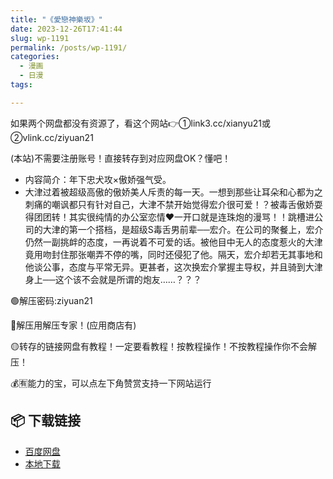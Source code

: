 ```yaml
---
title: "《愛戀神樂坂》"
date: 2023-12-26T17:41:44
slug: wp-1191
permalink: /posts/wp-1191/
categories:
  - 漫画
  - 日漫
tags:

---
```


如果两个网盘都没有资源了，看这个网站👉①link3.cc/xianyu21或②vlink.cc/ziyuan21

(本站)不需要注册账号！直接转存到对应网盘OK？懂吧！

*   内容简介：年下忠犬攻×傲娇强气受。
*   大津过着被超级高傲的傲娇美人斥责的每一天。一想到那些让耳朵和心都为之刺痛的嘲讽都只有针对自己，大津不禁开始觉得宏介很可爱！？被毒舌傲娇耍得团团转！其实很纯情的办公室恋情♥一开口就是连珠炮的漫骂！！跳槽进公司的大津的第一个搭档，是超级S毒舌男前辈──宏介。在公司的聚餐上，宏介仍然一副挑衅的态度，一再说着不可爱的话。被他目中无人的态度惹火的大津竟用吻封住那张嘲弄不停的嘴，同时还侵犯了他。隔天，宏介却若无其事地和他谈公事，态度与平常无异。更甚者，这次换宏介掌握主导权，并且骑到大津身上──这个该不会就是所谓的炮友……？？？

🟢解压密码:ziyuan21

🔵解压用解压专家！(应用商店有)

🟡转存的链接网盘有教程！一定要看教程！按教程操作！不按教程操作你不会解压！

💰🈶能力的宝，可以点左下角赞赏支持一下网站运行

## 📦 下载链接
- [百度网盘](https://blziyuan21.com/pay-download/1191?key=07baf2be73&down_id=0)
- [本地下载](https://blziyuan21.com/pay-download/1191?key=07baf2be73&down_id=1)

